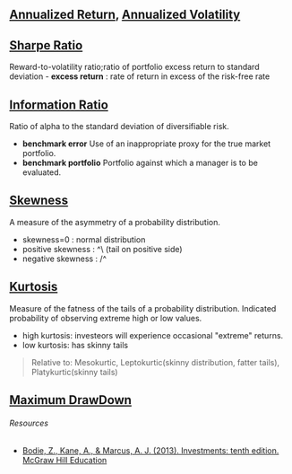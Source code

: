 ## [Annualized Return](#), [Annualized Volatility](#)
## [Sharpe Ratio](#)
Reward-to-volatility ratio;ratio of portfolio excess return to standard deviation
    - **excess return** : rate of return in excess of the risk-free rate

## [Information Ratio](#)
Ratio of alpha to the standard deviation of diversifiable risk.
- **benchmark error** Use of an inappropriate proxy for the true market portfolio.
- **benchmark portfolio** Portfolio against which a manager is to be evaluated.
    
## [Skewness](https://www.investopedia.com/terms/s/skewness.asp)
A measure of the asymmetry of a probability distribution.
- skewness=0 : normal distribution
- positive skewness : ^\ (tail on positive side)
- negative skewness : /^

## [Kurtosis](https://www.investopedia.com/terms/k/kurtosis.asp)
Measure of the fatness of the tails of a probability distribution. 
Indicated probability of observing extreme high or low values.
- high kurtosis: investeors will experience occasional "extreme" returns.
- low kurtosis: has skinny tails
> Relative to: Mesokurtic, Leptokurtic(skinny distribution, fatter tails), Platykurtic(skinny tails)

## [Maximum DrawDown](#)








###### Resources
- [Bodie, Z., Kane, A., & Marcus, A. J. (2013). Investments: tenth edition. McGraw Hill Education](https://isbnsearch.org/isbn/0077861671)
